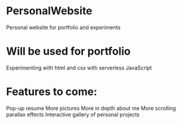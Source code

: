 # PersonalWebsite
Personal website for portfolio and experiments
# Will be used for portfolio
Experimenting with html and css with serverless JavaScript
# Features to come:
Pop-up resume
More pictures
More in depth about me
More scrolling parallax effects
Interactive gallery of personal projects